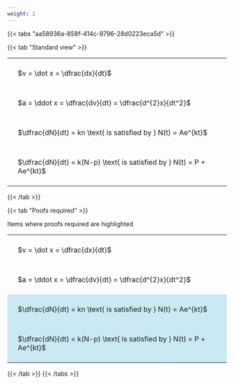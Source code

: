 ```yaml
---
weight: 2
---
```


{{< tabs "aa58936a-858f-414c-9796-28d0223eca5d" >}}

{{< tab "Standard view" >}}

<style type="text/css">
#T_a74c6 th.col_heading {
  text-align: left;
  font-size: 1em;
}
#T_a74c6 td {
  text-align: left;
  font-size: 1em;
  padding: 1.5em;
}
</style>
<table id="T_a74c6">
  <thead>
  </thead>
  <tbody>
    <tr>
      <td id="T_a74c6_row0_col0" class="data row0 col0" >$v = \dot x = \dfrac{dx}{dt}$</td>
    </tr>
    <tr>
      <td id="T_a74c6_row1_col0" class="data row1 col0" >$a = \ddot x = \dfrac{dv}{dt} = \dfrac{d^{2}x}{dt^2}$</td>
    </tr>
    <tr>
      <td id="T_a74c6_row2_col0" class="data row2 col0" >$\dfrac{dN}{dt} = kn \text{ is satisfied by } N(t) = Ae^{kt}$</td>
    </tr>
    <tr>
      <td id="T_a74c6_row3_col0" class="data row3 col0" >$\dfrac{dN}{dt} = k(N-p) \text{ is satisfied by } N(t) = P + Ae^{kt}$</td>
    </tr>
  </tbody>
</table>
{{< /tab >}}

{{< tab "Poofs required" >}}

Items where proofs required are highlighted 
<br>
<style type="text/css">
#T_e3fe3 th.col_heading {
  text-align: left;
  font-size: 1em;
}
#T_e3fe3 td {
  text-align: left;
  font-size: 1em;
  padding: 1.5em;
}
#T_e3fe3_row0_col0, #T_e3fe3_row1_col0 {
  background-color: rgba(0,0,0,0);
}
#T_e3fe3_row2_col0, #T_e3fe3_row3_col0 {
  background-color: rgba(0,150,200, 0.2);
}
</style>
<table id="T_e3fe3">
  <thead>
  </thead>
  <tbody>
    <tr>
      <td id="T_e3fe3_row0_col0" class="data row0 col0" >$v = \dot x = \dfrac{dx}{dt}$</td>
    </tr>
    <tr>
      <td id="T_e3fe3_row1_col0" class="data row1 col0" >$a = \ddot x = \dfrac{dv}{dt} = \dfrac{d^{2}x}{dt^2}$</td>
    </tr>
    <tr>
      <td id="T_e3fe3_row2_col0" class="data row2 col0" >$\dfrac{dN}{dt} = kn \text{ is satisfied by } N(t) = Ae^{kt}$</td>
    </tr>
    <tr>
      <td id="T_e3fe3_row3_col0" class="data row3 col0" >$\dfrac{dN}{dt} = k(N-p) \text{ is satisfied by } N(t) = P + Ae^{kt}$</td>
    </tr>
  </tbody>
</table>
{{< /tab >}}
{{< /tabs >}}